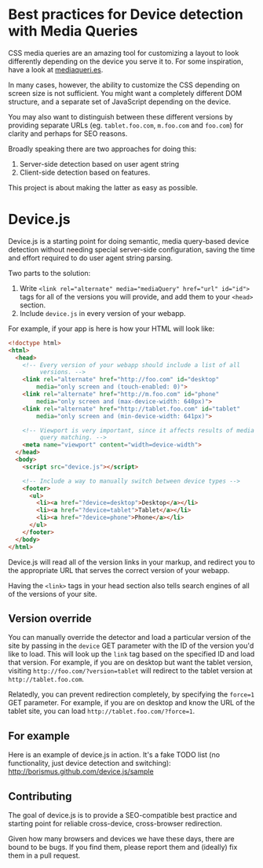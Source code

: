 # Best practices for Device detection with Media Queries

CSS media queries are an amazing tool for customizing a layout to look
differently depending on the device you serve it to. For some
inspiration, have a look at [mediaqueri.es][mq].

In many cases, however, the ability to customize the CSS depending on
screen size is not sufficient. You might want a completely different
DOM structure, and a separate set of JavaScript depending on the device.

You may also want to distinguish between these different versions by
providing separate URLs (eg. `tablet.foo.com`, `m.foo.com` and
`foo.com`) for clarity and perhaps for SEO reasons.

Broadly speaking there are two approaches for doing this:

1. Server-side detection based on user agent string
2. Client-side detection based on features.

This project is about making the latter as easy as possible.

[mq]: http://mediaqueri.es

# Device.js

Device.js is a starting point for doing semantic, media query-based
device detection without needing special server-side configuration,
saving the time and effort required to do user agent string parsing.

Two parts to the solution:

1. Write `<link rel="alternate" media="mediaQuery" href="url" id="id">`
   tags for all of the versions you will provide, and add them to your
   `<head>` section.
2. Include `device.js` in every version of your webapp.

For example, if your app is here is how your HTML will look like:

```html
<!doctype html>
<html>
  <head>
    <!-- Every version of your webapp should include a list of all
         versions. -->
    <link rel="alternate" href="http://foo.com" id="desktop"
        media="only screen and (touch-enabled: 0)">
    <link rel="alternate" href="http://m.foo.com" id="phone"
        media="only screen and (max-device-width: 640px)">
    <link rel="alternate" href="http://tablet.foo.com" id="tablet"
        media="only screen and (min-device-width: 641px)">

    <!-- Viewport is very important, since it affects results of media
         query matching. -->
    <meta name="viewport" content="width=device-width">
  </head>
  <body>
    <script src="device.js"></script>

    <!-- Include a way to manually switch between device types -->
    <footer>
      <ul>
        <li><a href="?device=desktop">Desktop</a></li>
        <li><a href="?device=tablet">Tablet</a></li>
        <li><a href="?device=phone">Phone</a></li>
      </ul>
    </footer>
  </body>
</html>
```

Device.js will read all of the version links in your markup, and
redirect you to the appropriate URL that serves the correct version of
your webapp.

Having the `<link>` tags in your head section also tells search engines
of all of the versions of your site.

## Version override

You can manually override the detector and load a particular version of
the site by passing in the `device` GET parameter with the ID of the
version you'd like to load. This will look up the `link` tag based on
the specified ID and load that version. For example, if you are on
desktop but want the tablet version, visiting
`http://foo.com/?version=tablet` will redirect to the tablet version at
`http://tablet.foo.com`.

Relatedly, you can prevent redirection completely, by specifying the
`force=1` GET parameter. For example, if you are on desktop and know the
URL of the tablet site, you can load `http://tablet.foo.com/?force=1`.

## For example

Here is an example of device.js in action. It's a fake TODO list (no
functionality, just device detection and switching):
<http://borismus.github.com/device.js/sample>

## Contributing

The goal of device.js is to provide a SEO-compatible best practice and
starting point for reliable cross-device, cross-browser redirection.

Given how many browsers and devices we have these days, there are bound
to be bugs. If you find them, please report them and (ideally) fix them
in a pull request.
